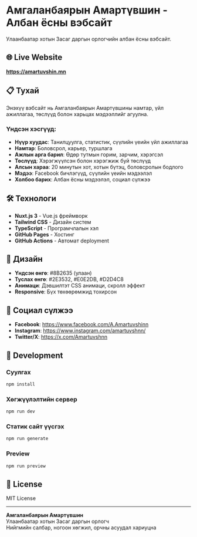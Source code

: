 # Амгаланбаярын Амартүвшин - Албан ёсны вэбсайт

Улаанбаатар хотын Засаг даргын орлогчийн албан ёсны вэбсайт.

## 🌐 Live Website

**https://amartuvshin.mn**

## 📋 Тухай

Энэхүү вэбсайт нь Амгаланбаярын Амартүвшины намтар, үйл ажиллагаа, төслүүд болон харьцах мэдээллийг агуулна.

### Үндсэн хэсгүүд:

- **Нүүр хуудас**: Танилцуулга, статистик, сүүлийн үеийн үйл ажиллагаа
- **Намтар**: Боловсрол, карьер, туршлага
- **Ажлын арга барил**: Өдөр тутмын горим, зарчим, хэрэгсэл
- **Төслүүд**: Хэрэгжүүлсэн болон хэрэгжиж буй төслүүд
- **Алсын хараа**: 20 минутын хот, хотын бүтэц, боловсролын бодлого
- **Мэдээ**: Facebook бичлэгүүд, сүүлийн үеийн мэдээлэл
- **Холбоо барих**: Албан ёсны мэдээлэл, социал сүлжээ

## 🛠 Технологи

- **Nuxt.js 3** - Vue.js фреймворк
- **Tailwind CSS** - Дизайн систем
- **TypeScript** - Програмчлалын хэл
- **GitHub Pages** - Хостинг
- **GitHub Actions** - Автомат deployment

## 🎨 Дизайн

- **Үндсэн өнгө**: #8B2635 (улаан)
- **Туслах өнгө**: #2E3532, #E0E2DB, #D2D4C8
- **Анимаци**: Дэвшилтэт CSS анимаци, скролл эффект
- **Responsive**: Бүх төхөөрөмжид тохирсон

## 📱 Социал сүлжээ

- **Facebook**: https://www.facebook.com/A.Amartuvshinn
- **Instagram**: https://www.instagram.com/amartuvshnn/
- **Twitter/X**: https://x.com/Amartuvshnn

## 🚀 Development

### Суулгах

```bash
npm install
```

### Хөгжүүлэлтийн сервер

```bash
npm run dev
```

### Статик сайт үүсгэх

```bash
npm run generate
```

### Preview

```bash
npm run preview
```

## 📄 License

MIT License

---

**Амгаланбаярын Амартүвшин**  
Улаанбаатар хотын Засаг даргын орлогч  
Нийгмийн салбар, ногоон хөгжил, орчны асуудал хариуцна
